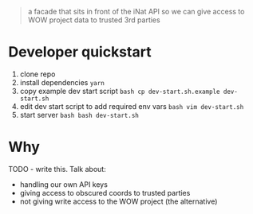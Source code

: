 > a facade that sits in front of the iNat API so we can give access to WOW
> project data to trusted 3rd parties

# Developer quickstart
  1. clone repo
  1. install dependencies `yarn`
  1. copy example dev start script
    ```bash
    cp dev-start.sh.example dev-start.sh
    ```
  1. edit dev start script to add required env vars
    ```bash
    vim dev-start.sh
    ```
  1. start server
    ```bash
    bash dev-start.sh
    ```

# Why
TODO - write this. Talk about:
  - handling our own API keys
  - giving access to obscured coords to trusted parties
  - not giving write access to the WOW project (the alternative)

